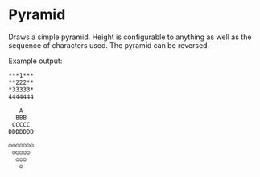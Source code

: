 # Pyramid

Draws a simple pyramid.
Height is configurable to anything as well as the sequence of characters used.
The pyramid can be reversed.

Example output:

    ***1***
    **222**
    *33333*
    4444444

       A
      BBB
     CCCCC
    DDDDDDD

    ☺☺☺☺☺☺☺
     ☺☺☺☺☺
      ☺☺☺
       ☺

